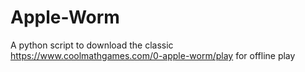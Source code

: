 # Apple-Worm
A python script to download the classic https://www.coolmathgames.com/0-apple-worm/play for offline play
